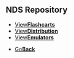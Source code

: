 ## NDS Repository
<threebutton>
<ul>
            <li><a href="">View<strong>Flashcarts</strong></a></li>
            <li><a href="./distributions/">View<strong>Distribution</strong></a></li>
            <li><a href="">View<strong>Emulators</strong></a></li>
          </ul>
</threebutton>
<onebutton>
<ul>
            <li><a href="../">Go<strong>Back</strong></a></li>
          </ul>
</onebutton>

